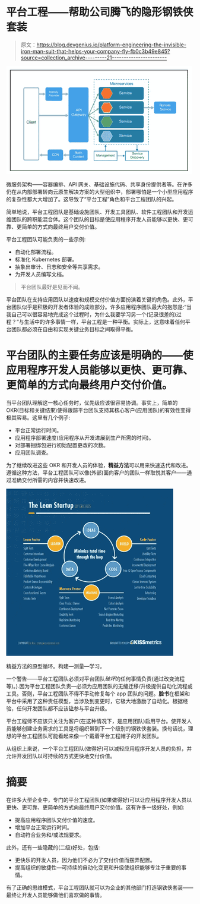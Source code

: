 # 平台工程——帮助公司腾飞的隐形钢铁侠套装

> 原文：<https://blog.devgenius.io/platform-engineering-the-invisible-iron-man-suit-that-helps-your-company-fly-fb0c3b49e845?source=collection_archive---------21----------------------->

![](img/1b6880f1bc79e98bed6686517bc47c00.png)

微服务架构——容器编排、API 网关、基础设施代码、共享身份提供者等。在许多仍在从内部部署转向云原生解决方案的大型组织中，部署哪怕是一个小型应用程序的复杂性都大大增加了。这导致了“平台工程”角色和平台工程团队的兴起。

简单地说，平台工程团队是基础设施团队、开发工具团队、软件工程团队和开发运维团队的跨职能混合体。这个团队的目标是使应用程序开发人员能够以更快、更可靠、更简单的方式向最终用户交付价值。

平台工程团队可能负责的一些示例:

*   自动化部署流程。
*   标准化 Kubernetes 部署。
*   抽象出审计、日志和安全等共享需求。
*   为开发人员编写文档。

> 平台团队最好是见而不闻。

平台团队在支持应用团队以速度和规模交付价值方面扮演着关键的角色。此外，平台团队似乎是积极的开发者体验的成败部分。许多应用程序团队最大的抱怨是:“当我自己可以很容易地完成这个过程时，为什么我要学习另一个(记录很差的)过程？”与生活中的许多事情一样，平台工程是一种平衡。实际上，这意味着任何平台团队都必须在自由和实现关键业务目标之间取得平衡。

# 平台团队的主要任务应该是明确的——使应用程序开发人员能够以更快、更可靠、更简单的方式向最终用户交付价值。

当平台团队理解这一核心任务时，优先级应该很容易协调。事实上，简单的 OKR(目标和关键结果)使得跟踪平台团队支持其核心客户(应用团队)的有效性变得极其容易。这里有几个例子:

*   平台正常运行时间。
*   应用程序部署速度(应用程序从开发进展到生产所需的时间)。
*   对部署捆绑包进行初始配置更改的次数。
*   应用团队调查。

为了继续改进这些 OKR 和开发人员的体验，**精益方法**可以用来快速迭代和改进。遵循这种方法，平台工程团队可以像(外部)面向客户的团队一样取悦其客户——通过准确交付所需的内容并快速改进。

![](img/decbf35326813b2fa6312e4313e37471.png)

精益方法的原型循环。构建—测量—学习。

一个警告——平台工程团队必须对平台团队*破坏*的任何事情负责(通过改变流程等)。).因为平台工程团队负责—必须为应用团队的无缝迁移/升级提供自动化流程或工具。否则，平台工程团队不得不手动修复每个 app 团队的问题。**脸书**在框架和平台中采用了这种责任模型，当涉及到变更时，它极大地激励了自动化。根据经验，任何开发团队都不应该**让**参与平台升级。

平台工程师不应该只关注为客户(在这种情况下，是应用团队)启用平台。使开发人员能够创建业务需求的工具是将组织带到下一个级别的钢铁侠套装。换句话说，理想的平台工程团队可能看起来像一个戴着平台工程帽子的开发团队。

从组织上来说，一个平台工程团队(做得好)可以减轻应用程序开发人员的负担，并允许开发团队以可持续的方式更快地交付价值。

# 摘要

在许多大型企业中，专门的平台工程团队(如果做得好)可以让应用程序开发人员以更快、更可靠、更简单的方式向最终用户交付价值。这有许多一级好处，例如:

*   提高应用程序团队交付价值的速度。
*   增加平台正常运行时间。
*   自动符合业务和/或法规要求。

此外，还有一些隐藏的(二级)好处，包括:

*   更快乐的开发人员，因为他们不必为了交付价值而摆弄配置。
*   提高组织的敏捷性—可持续的自动化变更和升级使组织能够专注于重要的事情。

有了正确的思维模式，平台工程团队就可以为企业的其他部门打造钢铁侠套装——最终让开发人员能够做他们喜欢做的事情。